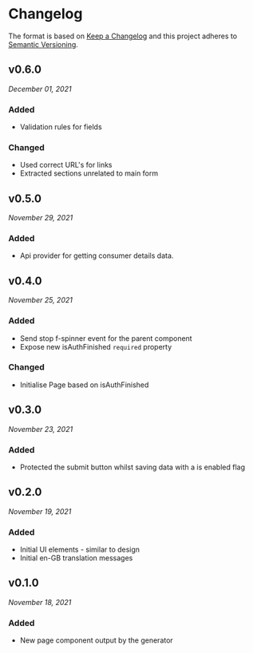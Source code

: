 # Changelog

The format is based on [Keep a Changelog](http://keepachangelog.com/en/1.0.0/)
and this project adheres to [Semantic Versioning](http://semver.org/spec/v2.0.0.html).

v0.6.0
------------------------------
*December 01, 2021*

### Added
- Validation rules for fields

### Changed
- Used correct URL's for links
- Extracted sections unrelated to main form


v0.5.0
------------------------------
*November 29, 2021*

### Added
- Api provider for getting consumer details data.


v0.4.0
------------------------------
*November 25, 2021*

### Added
- Send stop f-spinner event for the parent component
- Expose new isAuthFinished `required` property

### Changed
- Initialise Page based on isAuthFinished


v0.3.0
------------------------------
*November 23, 2021*

### Added
- Protected the submit button whilst saving data with a is enabled flag


v0.2.0
------------------------------
*November 19, 2021*

### Added
- Initial UI elements - similar to design
- Initial en-GB translation messages


v0.1.0
------------------------------
*November 18, 2021*

### Added
- New page component output by the generator
